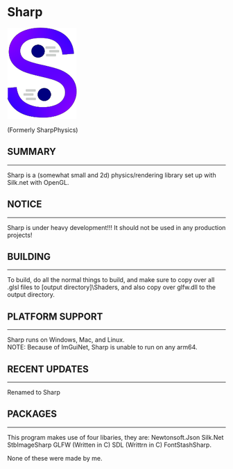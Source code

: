 
# Sharp #

<img src="./logo.png" width="160" height="210" alt="SharpPhysics logo (scaled)">

(Formerly SharpPhysics)

## SUMMARY ##

---------------------------------------------------------

Sharp is a (somewhat small and 2d) physics/rendering library set up with Silk.net with OpenGL.

## NOTICE ##

---------------------------------------------------------
Sharp is under heavy development!!!
It should not be used in any production projects!

## BUILDING ##

---------------------------------------------------------

To build, do all the normal things to build, and make sure to copy over all .glsl files to [output directory]\Shaders,
and also copy over glfw.dll to the output directory.

## PLATFORM SUPPORT ##

---------------------------------------------------------

Sharp runs on Windows, Mac, and Linux. <br>
NOTE: Because of ImGuiNet, Sharp is unable to run on any arm64.

## RECENT UPDATES ##

---------------------------------------------------------

Renamed to Sharp

## PACKAGES ##

---------------------------------------------------------

This program makes use of four libaries, they are:
Newtonsoft.Json
Silk.Net
StbImageSharp
GLFW (Written in C)
SDL (Writtrn in C)
FontStashSharp.

None of these were made by me.
